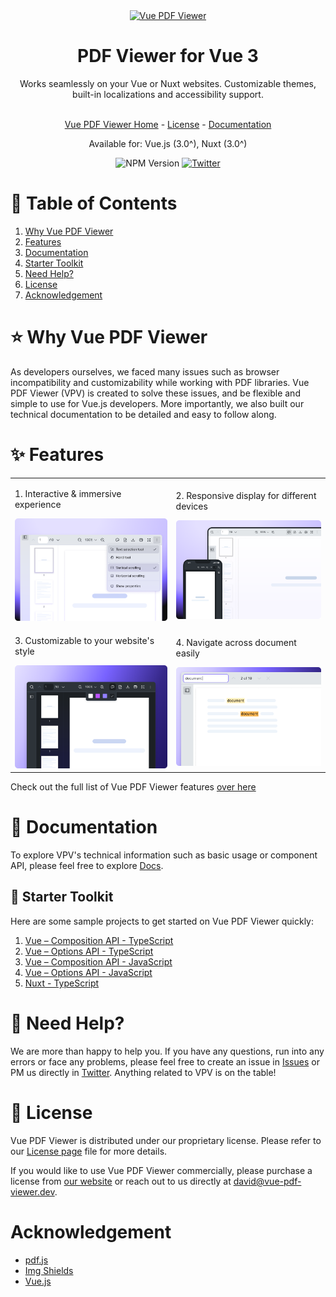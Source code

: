 <div align="center">
  <a href="https://www.vue-pdf-viewer.dev/" target="_blank">
    <picture>
      <source media="(prefers-color-scheme: dark)" srcset="./assets/img/vue-pdf-viewer_logo_light.jpg" width="500">
      <img alt="Vue PDF Viewer" src="./assets/img/vue-pdf-viewer_logo_light.jpg width="500">
    </picture>
  </a>
</div>

<h1 align="center">PDF Viewer for Vue 3</h1>

<div align="center">
  Works seamlessly on your Vue or Nuxt websites. Customizable themes, built-in localizations and accessibility support.
</div>  
<br/>

<div align="center">
  
  [Vue PDF Viewer Home][vuepdfviewer] - [License](#page_facing_up-license) - [Documentation][vuepdfviewer-docs]
  
  Available for: Vue.js (3.0^), Nuxt (3.0^)

![NPM Version](https://img.shields.io/npm/v/%40vue-pdf-viewer%2Fviewer)
[![Twitter](https://img.shields.io/twitter/follow/VuePDF?label=VuePDF&style=social)][twitter]

</div>


# :book: Table of Contents

1. [Why Vue PDF Viewer](#star-why-vue-pdf-viewer)
2. [Features](#sparkles-features)
3. [Documentation](#bookmark_tabs-documentation)
4. [Starter Toolkit](#pushpin-starter-toolkit)
5. [Need Help?](#raising_hand-need-help)
6. [License](#page_facing_up-license)
7. [Acknowledgement](#acknowledgement)


# :star: Why Vue PDF Viewer

As developers ourselves, we faced many issues such as browser incompatibility and customizability while working with PDF libraries. Vue PDF Viewer (VPV) is created to solve these issues, and be flexible and simple to use for Vue.js developers. More importantly, we also built our technical documentation to be detailed and easy to follow along.


# :sparkles: Features

<table>
  <tr>
    <td><p>1. Interactive & immersive experience</p><img src="./assets/img/vpv-feature-interactive.png" /></td>
    <td><p>2. Responsive display for different devices</p><img src="./assets/img/vpv-feature-responsive.png" /></td>
  </tr>
  <tr>
    <td><p>3. Customizable to your website's style</p><img src="./assets/img/vpv-feature-customizable.png" /></td>
    <td><p>4. Navigate across document easily</p><img src="./assets/img/vpv-feature-navigation.png" /></td>
  </tr>
</table>

Check out the full list of Vue PDF Viewer features [over here](https://www.vue-pdf-viewer.dev/features)


# :bookmark_tabs: Documentation

To explore VPV's technical information such as basic usage or component API, please feel free to explore [Docs][vuepdfviewer-docs].


## :pushpin: Starter Toolkit

Here are some sample projects to get started on Vue PDF Viewer quickly:

1. [Vue – Composition API - TypeScript](https://github.com/vue-pdf-viewer/starter-vpv-composition-ts) 
2. [Vue – Options API - TypeScript](https://github.com/vue-pdf-viewer/starter-vpv-options-ts)
3. [Vue – Composition API - JavaScript](https://github.com/vue-pdf-viewer/starter-vpv-composition-js)
4. [Vue – Options API - JavaScript](https://github.com/vue-pdf-viewer/starter-vpv-options-js)
5. [Nuxt - TypeScript](https://github.com/vue-pdf-viewer/starter-vpv-nuxt-ts)


# :raising_hand: Need Help?

We are more than happy to help you. If you have any questions, run into any errors or face any problems, please feel free to create an issue in [Issues](../../issues) or PM us directly in [Twitter][twitter]. Anything related to VPV is on the table!


# :page_facing_up: License

Vue PDF Viewer is distributed under our proprietary license. Please refer to our [License page](https://www.vue-pdf-viewer/license-agreement) file for more details.

If you would like to use Vue PDF Viewer commercially, please purchase a license from [our website][vuepdfviewer] or reach out to us directly at [david@vue-pdf-viewer.dev](mailto:david@vue-pdf-viewer.dev).


# Acknowledgement

- [pdf.js](https://github.com/mozilla/pdf.js)
- [Img Shields](https://shields.io)
- [Vue.js](https://vuejs.org/)

[twitter]: https://x.com/VuePDF
[vuepdfviewer]: https://www.vue-pdf-viewer.dev
[vuepdfviewer-docs]: https://docs.vue-pdf-viewer.dev
